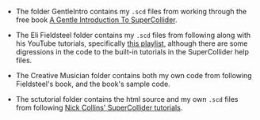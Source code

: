 - The folder GentleIntro contains my `.scd` files from working through the free book [A Gentle Introduction To SuperCollider](https://ccrma.stanford.edu/~ruviaro/texts/A_Gentle_Introduction_To_SuperCollider.pdf).  
 

- The Eli Fieldsteel folder contains my `.scd` files from following along with his YouTube tutorials, specifically [this playlist](https://youtube.com/playlist?list=PLPYzvS8A_rTaNDweXe6PX4CXSGq4iEWYC&si=QhLcBw_yxaBzIjsM), although there are some digressions in the code to the built-in tutorials in the SuperCollider help files.  

- The Creative Musician folder contains both my own code from following Fieldsteel's book, and the book's sample code.  

- The sctutorial folder contains the html source and my own `.scd` files from following [Nick Collins' SuperCollider tutorials](https://composerprogrammer.com/teaching/supercollider/sctutorial/tutorial.html).  
